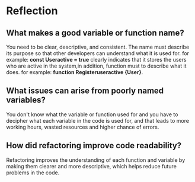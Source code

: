 # Reflection

## What makes a good variable or function name?

You need to be clear, descriptive, and consistent.
The name must describe its purpose so that other developers can
understand what it is used for. for example:
**const Useractive = true** clearly indicates that it stores the users
who are active in the system,in addition, function must to describe
what it does. for example: **function Registeruseractive {User}**.

## What issues can arise from poorly named variables?

You don't know what the variable or function used for and you have to decipher
what each variable in the code is used for, and that leads to more working
hours, wasted resources and higher chance of errors.

## How did refactoring improve code readability?

Refactoring improves the understanding of each function and variable by making
them clearer and more descriptive, which helps reduce future problems in
the code.
